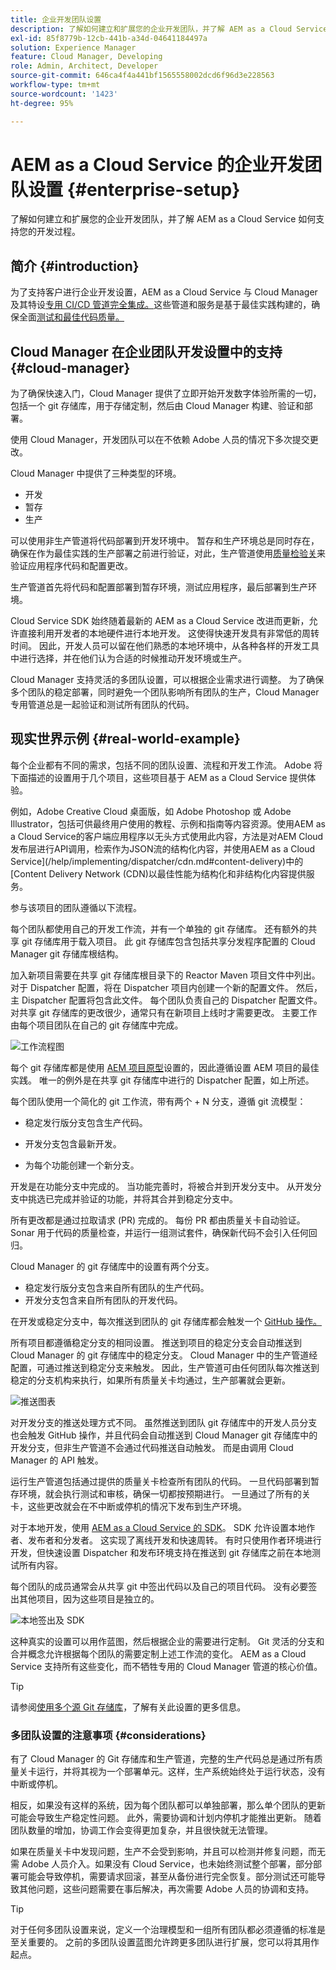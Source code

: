 ```yaml
---
title: 企业开发团队设置
description: 了解如何建立和扩展您的企业开发团队，并了解 AEM as a Cloud Service 如何支持您的开发过程。
exl-id: 85f8779b-12cb-441b-a34d-04641184497a
solution: Experience Manager
feature: Cloud Manager, Developing
role: Admin, Architect, Developer
source-git-commit: 646ca4f4a441bf1565558002dcd6f96d3e228563
workflow-type: tm+mt
source-wordcount: '1423'
ht-degree: 95%

---
```


# AEM as a Cloud Service 的企业开发团队设置 {#enterprise-setup}

了解如何建立和扩展您的企业开发团队，并了解 AEM as a Cloud Service 如何支持您的开发过程。

## 简介 {#introduction}

为了支持客户进行企业开发设置，AEM as a Cloud Service 与 Cloud Manager 及其特设[专用 CI/CD 管道完全集成。](/help/implementing/cloud-manager/configuring-pipelines/introduction-ci-cd-pipelines.md)这些管道和服务是基于最佳实践构建的，确保全面[测试和最佳代码质量。](/help/implementing/cloud-manager/code-quality-testing.md)

## Cloud Manager 在企业团队开发设置中的支持 {#cloud-manager}

为了确保快速入门，Cloud Manager 提供了立即开始开发数字体验所需的一切，包括一个 git 存储库，用于存储定制，然后由 Cloud Manager 构建、验证和部署。

使用 Cloud Manager，开发团队可以在不依赖 Adobe 人员的情况下多次提交更改。

Cloud Manager 中提供了三种类型的环境。

* 开发
* 暂存
* 生产

可以使用非生产管道将代码部署到开发环境中。 暂存和生产环境总是同时存在，确保在作为最佳实践的生产部署之前进行验证，对此，生产管道使用[质量检验关](/help/implementing/cloud-manager/custom-code-quality-rules.md)来验证应用程序代码和配置更改。

生产管道首先将代码和配置部署到暂存环境，测试应用程序，最后部署到生产环境。

Cloud Service SDK 始终随着最新的 AEM as a Cloud Service 改进而更新，允许直接利用开发者的本地硬件进行本地开发。 这使得快速开发具有非常低的周转时间。 因此，开发人员可以留在他们熟悉的本地环境中，从各种各样的开发工具中进行选择，并在他们认为合适的时候推动开发环境或生产。

Cloud Manager 支持灵活的多团队设置，可以根据企业需求进行调整。 为了确保多个团队的稳定部署，同时避免一个团队影响所有团队的生产，Cloud Manager 专用管道总是一起验证和测试所有团队的代码。

## 现实世界示例 {#real-world-example}

每个企业都有不同的需求，包括不同的团队设置、流程和开发工作流。 Adobe 将下面描述的设置用于几个项目，这些项目基于 AEM as a Cloud Service 提供体验。

例如，Adobe Creative Cloud 桌面版，如 Adobe Photoshop 或 Adobe Illustrator，包括可供最终用户使用的教程、示例和指南等内容资源。使用AEM as a Cloud Service的客户端应用程序以无头方式使用此内容，方法是对AEM Cloud发布层进行API调用，检索作为JSON流的结构化内容，并使用AEM as a Cloud Service](/help/implementing/dispatcher/cdn.md#content-delivery)中的[Content Delivery Network (CDN)以最佳性能为结构化和非结构化内容提供服务。

参与该项目的团队遵循以下流程。

每个团队都使用自己的开发工作流，并有一个单独的 git 存储库。 还有额外的共享 git 存储库用于载入项目。 此 git 存储库包含包括共享分发程序配置的 Cloud Manager git 存储库根结构。

加入新项目需要在共享 git 存储库根目录下的 Reactor Maven 项目文件中列出。 对于 Dispatcher 配置，将在 Dispatcher 项目内创建一个新的配置文件。 然后，主 Dispatcher 配置将包含此文件。 每个团队负责自己的 Dispatcher 配置文件。 对共享 git 存储库的更改很少，通常只有在新项目上线时才需要更改。 主要工作由每个项目团队在自己的 git 存储库中完成。

![工作流程图](/help/implementing/cloud-manager/assets/team-setup1.png)

每个 git 存储库都是使用 [AEM 项目原型](https://experienceleague.adobe.com/docs/experience-manager-core-components/using/developing/archetype/overview.html)设置的，因此遵循设置 AEM 项目的最佳实践。 唯一的例外是在共享 git 存储库中进行的 Dispatcher 配置，如上所述。

每个团队使用一个简化的 git 工作流，带有两个 + N 分支，遵循 git 流模型：

* 稳定发行版分支包含生产代码。

* 开发分支包含最新开发。

* 为每个功能创建一个新分支。

开发是在功能分支中完成的。 当功能完善时，将被合并到开发分支中。 从开发分支中挑选已完成并验证的功能，并将其合并到稳定分支中。

所有更改都是通过拉取请求 (PR) 完成的。 每份 PR 都由质量关卡自动验证。 Sonar 用于代码的质量检查，并运行一组测试套件，确保新代码不会引入任何回归。

Cloud Manager 的 git 存储库中的设置有两个分支。

* 稳定发行版分支包含来自所有团队的生产代码。
* 开发分支包含来自所有团队的开发代码。

在开发或稳定分支中，每次推送到团队的 git 存储库都会触发一个 [GitHub 操作。](/help/implementing/cloud-manager/managing-code/working-with-multiple-source-git-repositories.md#managing-code)

所有项目都遵循稳定分支的相同设置。 推送到项目的稳定分支会自动推送到 Cloud Manager 的 git 存储库中的稳定分支。 Cloud Manager 中的生产管道经配置，可通过推送到稳定分支来触发。 因此，生产管道可由任何团队每次推送到稳定的分支机构来执行，如果所有质量关卡均通过，生产部署就会更新。

![推送图表](/help/implementing/cloud-manager/assets/team-setup2.png)

对开发分支的推送处理方式不同。 虽然推送到团队 git 存储库中的开发人员分支也会触发 GitHub 操作，并且代码会自动推送到 Cloud Manager git 存储库中的开发分支，但非生产管道不会通过代码推送自动触发。 而是由调用 Cloud Manager 的 API 触发。

运行生产管道包括通过提供的质量关卡检查所有团队的代码。 一旦代码部署到暂存环境，就会执行测试和审核，确保一切都按预期进行。 一旦通过了所有的关卡，这些更改就会在不中断或停机的情况下发布到生产环境。

对于本地开发，使用 [AEM as a Cloud Service 的 SDK](/help/implementing/developing/introduction/aem-as-a-cloud-service-sdk.md#developing)。 SDK 允许设置本地作者、发布者和分发者。 这实现了离线开发和快速周转。 有时只使用作者环境进行开发，但快速设置 Dispatcher 和发布环境支持在推送到 git 存储库之前在本地测试所有内容。

每个团队的成员通常会从共享 git 中签出代码以及自己的项目代码。 没有必要签出其他项目，因为这些项目是独立的。

![本地签出及 SDK](/help/implementing/cloud-manager/assets/team-setup3.png)

这种真实的设置可以用作蓝图，然后根据企业的需要进行定制。 Git 灵活的分支和合并概念允许根据每个团队的需要定制上述工作流的变化。 AEM as a Cloud Service 支持所有这些变化，而不牺牲专用的 Cloud Manager 管道的核心价值。

>[!TIP]
>
>请参阅[使用多个源 Git 存储库](https://experienceleague.adobe.com/docs/experience-manager-cloud-manager/using/managing-code/working-with-multiple-source-git-repos.html#managing-code)，了解有关此设置的更多信息。

### 多团队设置的注意事项 {#considerations}

有了 Cloud Manager 的 Git 存储库和生产管道，完整的生产代码总是通过所有质量关卡运行，并将其视为一个部署单元。这样，生产系统始终处于运行状态，没有中断或停机。

相反，如果没有这样的系统，因为每个团队都可以单独部署，那么单个团队的更新可能会导致生产稳定性问题。 此外，需要协调和计划内停机才能推出更新。 随着团队数量的增加，协调工作会变得更加复杂，并且很快就无法管理。

如果在质量关卡中发现问题，生产不会受到影响，并且可以检测并修复问题，而无需 Adobe 人员介入。如果没有 Cloud Service，也未始终测试整个部署，部分部署可能会导致停机，需要请求回滚，甚至从备份进行完全恢复。部分测试还可能导致其他问题，这些问题需要在事后解决，再次需要 Adobe 人员的协调和支持。

>[!TIP]
>
>对于任何多团队设置来说，定义一个治理模型和一组所有团队都必须遵循的标准是至关重要的。 之前的多团队设置蓝图允许跨更多团队进行扩展，您可以将其用作起点。
